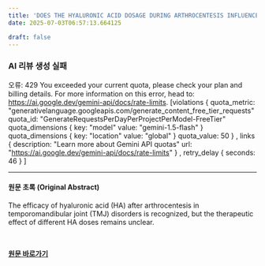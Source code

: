 ```yaml
---
title: 'DOES THE HYALURONIC ACID DOSAGE DURING ARTHROCENTESIS INFLUENCE PAIN REDUCTION AND MAXIMAL INCISAL OPENING?'
date: 2025-07-03T06:57:13.664125

draft: false
---
```


### AI 리뷰 생성 실패
오류: 429 You exceeded your current quota, please check your plan and billing details. For more information on this error, head to: https://ai.google.dev/gemini-api/docs/rate-limits. [violations {
  quota_metric: "generativelanguage.googleapis.com/generate_content_free_tier_requests"
  quota_id: "GenerateRequestsPerDayPerProjectPerModel-FreeTier"
  quota_dimensions {
    key: "model"
    value: "gemini-1.5-flash"
  }
  quota_dimensions {
    key: "location"
    value: "global"
  }
  quota_value: 50
}
, links {
  description: "Learn more about Gemini API quotas"
  url: "https://ai.google.dev/gemini-api/docs/rate-limits"
}
, retry_delay {
  seconds: 46
}
]

---

#### 원문 초록 (Original Abstract)
The efficacy of hyaluronic acid (HA) after arthrocentesis in temporomandibular joint (TMJ) disorders is recognized, but the therapeutic effect of different HA doses remains unclear.

<br>

**[원문 바로가기](https://www.joms.org/article/S0278-2391(25)00595-6/fulltext?rss=yes)**
